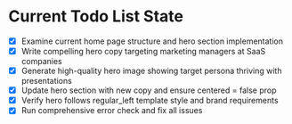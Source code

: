 <!-- DO NOT EDIT - Managed by todo_list tool -->
<!-- Updated: 2025-09-24T11:48:08.034Z -->

# Current Todo List State

- [x] Examine current home page structure and hero section implementation
- [x] Write compelling hero copy targeting marketing managers at SaaS companies
- [x] Generate high-quality hero image showing target persona thriving with presentations
- [x] Update hero section with new copy and ensure centered = false prop
- [x] Verify hero follows regular_left template style and brand requirements
- [x] Run comprehensive error check and fix all issues
